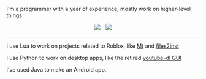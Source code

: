I'm a programmer with a year of experience, mostly work on higher-level things

<p align="center">
<img src="https://github-readme-stats.vercel.app/api?username=MatusGuy&theme=dark&bg_color=000&icon_color=DB0000&title_color=DB0000&custom_title=Stats&show_icons=1&count_private=1">　<img src="https://github-readme-stats.vercel.app/api/top-langs/?username=MatusGuy&theme=dark&bg_color=000&icon_color=DB0000&title_color=DB0000&langs_count=10&layout=compact">
</p>

***

I use Lua to work on projects related to Roblox, like [Mt](https://github.com/Mt-roblox/) and [files2inst](https://github.com/MatusGuy/files2inst/)

I use Python to work on desktop apps, like the retired [youtube-dl GUI](https://github.com/MatusGuy/youtube-dl_GUI/)

I've used Java to make an Android app.
